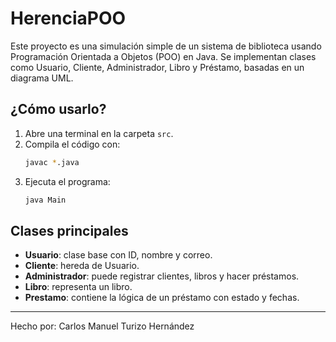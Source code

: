 # HerenciaPOO

Este proyecto es una simulación simple de un sistema de biblioteca usando Programación Orientada a Objetos (POO) en Java. Se implementan clases como Usuario, Cliente, Administrador, Libro y Préstamo, basadas en un diagrama UML.

## ¿Cómo usarlo?

1. Abre una terminal en la carpeta `src`.
2. Compila el código con:
   ```bash
   javac *.java
   ```
3. Ejecuta el programa:
   ```bash
   java Main
   ```

## Clases principales

- **Usuario**: clase base con ID, nombre y correo.
- **Cliente**: hereda de Usuario.
- **Administrador**: puede registrar clientes, libros y hacer préstamos.
- **Libro**: representa un libro.
- **Prestamo**: contiene la lógica de un préstamo con estado y fechas.

---
Hecho por: Carlos Manuel Turizo Hernández